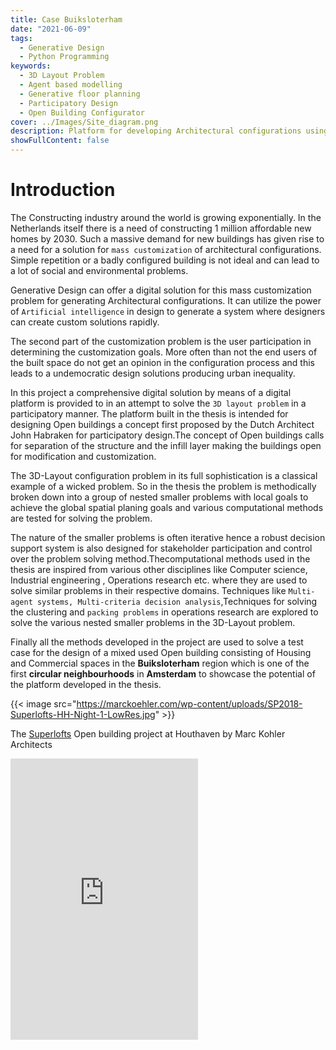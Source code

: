 ```yaml
---
title: Case Buiksloterham
date: "2021-06-09"
tags:
  - Generative Design
  - Python Programming
keywords:
  - 3D Layout Problem
  - Agent based modelling
  - Generative floor planning
  - Participatory Design 
  - Open Building Configurator
cover: ../Images/Site_diagram.png
description: Platform for developing Architectural configurations using generative design methodologies.
showFullContent: false
---
```

# Introduction

The Constructing industry around the world is growing exponentially. In the Netherlands itself there is a need of constructing 1 million affordable new homes by 2030. Such a massive demand for new buildings has given rise to a need for a solution for `mass customization` of architectural configurations. Simple repetition or a badly configured building is not ideal and can lead to a lot of social and environmental problems.

Generative Design can offer a digital solution for this mass customization problem for generating Architectural configurations. It can utilize the power of `Artificial intelligence` in design to generate a system where designers can create custom solutions rapidly.

The second part of the customization problem is the user participation in determining the customization goals. More often than not the end users of the built space do not get an opinion in the configuration process and this leads to a undemocratic design solutions producing urban inequality.

In this project a comprehensive digital solution by means of a digital platform is provided to in an attempt to solve the `3D layout problem` in a participatory manner. The platform built in the thesis is intended for designing Open buildings a concept first proposed by the Dutch Architect John Habraken for participatory design.The concept of Open buildings calls for separation of the structure and the infill layer making the buildings open for modification and customization.

The 3D-Layout configuration problem in its full sophistication is a classical example of a wicked problem. So in the thesis the problem is methodically broken down into a group of nested smaller problems with local goals to achieve the global spatial planing goals and various computational methods are tested for solving the problem.

The nature of the smaller problems is often iterative hence a robust decision support system is also designed for stakeholder participation and control over the problem solving method.Thecomputational methods used in the thesis are inspired from various other disciplines like Computer science, Industrial engineering , Operations research etc. where they are used to solve similar problems in their respective domains. Techniques like `Multi-agent systems, Multi-criteria decision analysis`,Techniques for solving the clustering and `packing problems` in operations research are explored to solve the various nested smaller problems in the 3D-Layout problem.

Finally all the methods developed in the project are used to solve a test case for the design of a mixed used Open building consisting of Housing and Commercial spaces in the **Buiksloterham** region which is one of the first **circular neighbourhoods**  in **Amsterdam** to showcase the potential of the platform developed in the thesis.

{{< image src="https://marckoehler.com/wp-content/uploads/SP2018-Superlofts-HH-Night-1-LowRes.jpg" >}}

The [Superlofts](https://marckoehler.com/project/superlofts-houthavens/) Open building project at Houthaven by Marc Kohler Architects

<iframe src="https://www.google.com/maps/embed?pb=!1m18!1m12!1m3!1d3241.377084474057!2d139.75146199999998!3d35.667716!2m3!1f0!2f0!3f0!3m2!1i1024!2i768!4f13.1!3m3!1m2!1s0x60188b933eb5098d%3A0xb799ee788fa28eb7!2seSolia+Inc.!5e0!3m2!1sen!2sjp!4v1434536695719"  height="450" frameborder="0" style="border:0"></iframe>